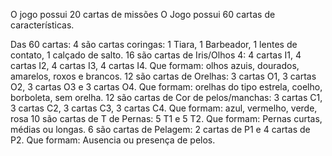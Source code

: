 
O jogo possui 20 cartas de missões
O Jogo possui 60 cartas de características.

Das 60 cartas:
    4 são cartas coringas: 1 Tiara, 1 Barbeador, 1 lentes de contato, 1 calçado de salto.
    16 são cartas de Iris/Olhos 4:  4 cartas I1, 4 cartas I2, 4 cartas I3, 4 cartas I4.
        Que formam: olhos azuis, dourados, amarelos, roxos e brancos.
    12 são cartas de Orelhas: 3 cartas O1, 3 cartas O2, 3 cartas O3 e 3 cartas O4. 
        Que formam: orelhas do tipo estrela, coelho, borboleta, sem orelha.
    12 são cartas de Cor de pelos/manchas: 3 cartas C1, 3 cartas C2, 3 cartas C3, 3 cartas C4.
        Que formam: azul, vermelho, verde, rosa
    10 são cartas de T de Pernas: 5 T1 e 5 T2.
        Que formam: Pernas curtas, médias ou longas.
    6 são cartas de Pelagem: 2 cartas de P1 e 4 cartas de P2.
        Que formam: Ausencia ou presença de pelos.

